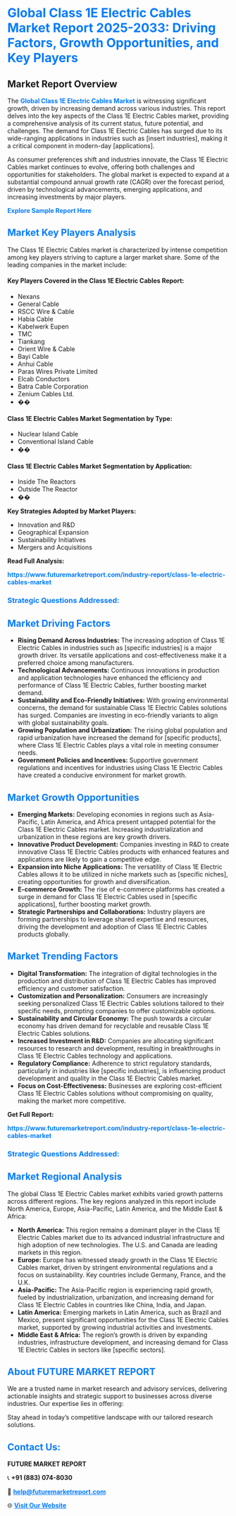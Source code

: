 <h1 style="color: #007BFF;">Global Class 1E Electric Cables Market Report 2025-2033: Driving Factors, Growth Opportunities, and Key Players</h1>

<section id="overview">
<h2>Market Report Overview</h2>
<p>The <a href="https://www.futuremarketreport.com/industry-report/class-1e-electric-cables-market" style="color: #007BFF; text-decoration: none;"><strong>Global Class 1E Electric Cables Market</strong></a> is witnessing significant growth, driven by increasing demand across various industries. This report delves into the key aspects of the Class 1E Electric Cables market, providing a comprehensive analysis of its current status, future potential, and challenges. The demand for Class 1E Electric Cables has surged due to its wide-ranging applications in industries such as [insert industries], making it a critical component in modern-day [applications].</p>
<p>As consumer preferences shift and industries innovate, the Class 1E Electric Cables market continues to evolve, offering both challenges and opportunities for stakeholders. The global market is expected to expand at a substantial compound annual growth rate (CAGR) over the forecast period, driven by technological advancements, emerging applications, and increasing investments by major players.</p>
</section>

<section id="overview">
<p><a href="https://www.futuremarketreport.com/request-sample/reportId=117392" style="color: #007BFF; text-decoration: none;"><strong>Explore Sample Report Here</strong></a></p>
</section>

<section id="key-players">
<h2 style="color: #007BFF;">Market Key Players Analysis</h2>
<p>The Class 1E Electric Cables market is characterized by intense competition among key players striving to capture a larger market share. Some of the leading companies in the market include:</p>
<h4>Key Players Covered in the Class 1E Electric Cables Report:</h4>
<ul><li>Nexans</li><li>General Cable</li><li>RSCC Wire &amp; Cable</li><li>Habia Cable</li><li>Kabelwerk Eupen</li><li>TMC</li><li>Tiankang</li><li>Orient Wire &amp; Cable</li><li>Bayi Cable</li><li>Anhui Cable</li><li>Paras Wires Private Limited</li><li>Elcab Conductors</li><li>Batra Cable Corporation</li><li>Zenium Cables Ltd.</li><li>��</li></ul>
<h4>Class 1E Electric Cables Market Segmentation by Type:</h4>
<ul><li>Nuclear Island Cable</li><li>Conventional Island Cable</li><li>��</li></ul>

<h4>Class 1E Electric Cables Market Segmentation by Application:</h4>
<ul><li>Inside The Reactors</li><li>Outside The Reactor</li><li>��</li></ul>
<p><strong>Key Strategies Adopted by Market Players:</strong></p>
<ul>
<li>Innovation and R&D</li>
<li>Geographical Expansion</li>
<li>Sustainability Initiatives</li>
<li>Mergers and Acquisitions</li>
</ul>
</section>

<section>
<p><strong>Read Full Analysis: </strong></p><a href="https://www.futuremarketreport.com/industry-report/class-1e-electric-cables-market" style="color: #007BFF; text-decoration: none;"><strong>https://www.futuremarketreport.com/industry-report/class-1e-electric-cables-market</strong></a>
<h3 style="color: #007BFF;">Strategic Questions Addressed:</h3>
</section>

<section id="driving-factors">
<h2 style="color: #007BFF;">Market Driving Factors</h2>
<ul>
<li><strong>Rising Demand Across Industries:</strong> The increasing adoption of Class 1E Electric Cables in industries such as [specific industries] is a major growth driver. Its versatile applications and cost-effectiveness make it a preferred choice among manufacturers.</li>
<li><strong>Technological Advancements:</strong> Continuous innovations in production and application technologies have enhanced the efficiency and performance of Class 1E Electric Cables, further boosting market demand.</li>
<li><strong>Sustainability and Eco-Friendly Initiatives:</strong> With growing environmental concerns, the demand for sustainable Class 1E Electric Cables solutions has surged. Companies are investing in eco-friendly variants to align with global sustainability goals.</li>
<li><strong>Growing Population and Urbanization:</strong> The rising global population and rapid urbanization have increased the demand for [specific products], where Class 1E Electric Cables plays a vital role in meeting consumer needs.</li>
<li><strong>Government Policies and Incentives:</strong> Supportive government regulations and incentives for industries using Class 1E Electric Cables have created a conducive environment for market growth.</li>
</ul>
</section>

<section id="growth-opportunities">
<h2 style="color: #007BFF;">Market Growth Opportunities</h2>
<ul>
<li><strong>Emerging Markets:</strong> Developing economies in regions such as Asia-Pacific, Latin America, and Africa present untapped potential for the Class 1E Electric Cables market. Increasing industrialization and urbanization in these regions are key growth drivers.</li>
<li><strong>Innovative Product Development:</strong> Companies investing in R&D to create innovative Class 1E Electric Cables products with enhanced features and applications are likely to gain a competitive edge.</li>
<li><strong>Expansion into Niche Applications:</strong> The versatility of Class 1E Electric Cables allows it to be utilized in niche markets such as [specific niches], creating opportunities for growth and diversification.</li>
<li><strong>E-commerce Growth:</strong> The rise of e-commerce platforms has created a surge in demand for Class 1E Electric Cables used in [specific applications], further boosting market growth.</li>
<li><strong>Strategic Partnerships and Collaborations:</strong> Industry players are forming partnerships to leverage shared expertise and resources, driving the development and adoption of Class 1E Electric Cables products globally.</li>
</ul>
</section>

<section id="trending-factors">
<h2 style="color: #007BFF;">Market Trending Factors</h2>
<ul>
<li><strong>Digital Transformation:</strong> The integration of digital technologies in the production and distribution of Class 1E Electric Cables has improved efficiency and customer satisfaction.</li>
<li><strong>Customization and Personalization:</strong> Consumers are increasingly seeking personalized Class 1E Electric Cables solutions tailored to their specific needs, prompting companies to offer customizable options.</li>
<li><strong>Sustainability and Circular Economy:</strong> The push towards a circular economy has driven demand for recyclable and reusable Class 1E Electric Cables solutions.</li>
<li><strong>Increased Investment in R&D:</strong> Companies are allocating significant resources to research and development, resulting in breakthroughs in Class 1E Electric Cables technology and applications.</li>
<li><strong>Regulatory Compliance:</strong> Adherence to strict regulatory standards, particularly in industries like [specific industries], is influencing product development and quality in the Class 1E Electric Cables market.</li>
<li><strong>Focus on Cost-Effectiveness:</strong> Businesses are exploring cost-efficient Class 1E Electric Cables solutions without compromising on quality, making the market more competitive.</li>
</ul>
</section>

<section>
<p><strong>Get Full Report: </strong></p><a href="https://www.futuremarketreport.com/industry-report/class-1e-electric-cables-market" style="color: #007BFF; text-decoration: none;"><strong>https://www.futuremarketreport.com/industry-report/class-1e-electric-cables-market</strong></a>
<h3 style="color: #007BFF;">Strategic Questions Addressed:</h3>
</section>


<section id="regional-analysis">
<h2 style="color: #007BFF;">Market Regional Analysis</h2>
<p>The global Class 1E Electric Cables market exhibits varied growth patterns across different regions. The key regions analyzed in this report include North America, Europe, Asia-Pacific, Latin America, and the Middle East & Africa:</p>
<ul>
<li><strong>North America:</strong> This region remains a dominant player in the Class 1E Electric Cables market due to its advanced industrial infrastructure and high adoption of new technologies. The U.S. and Canada are leading markets in this region.</li>
<li><strong>Europe:</strong> Europe has witnessed steady growth in the Class 1E Electric Cables market, driven by stringent environmental regulations and a focus on sustainability. Key countries include Germany, France, and the U.K.</li>
<li><strong>Asia-Pacific:</strong> The Asia-Pacific region is experiencing rapid growth, fueled by industrialization, urbanization, and increasing demand for Class 1E Electric Cables in countries like China, India, and Japan.</li>
<li><strong>Latin America:</strong> Emerging markets in Latin America, such as Brazil and Mexico, present significant opportunities for the Class 1E Electric Cables market, supported by growing industrial activities and investments.</li>
<li><strong>Middle East & Africa:</strong> The region’s growth is driven by expanding industries, infrastructure development, and increasing demand for Class 1E Electric Cables in sectors like [specific sectors].</li>
</ul>
</section>

<footer>
<h2 style="color: #007BFF;">About FUTURE MARKET REPORT</h2>
<p>We are a trusted name in market research and advisory services, delivering actionable insights and strategic support to businesses across diverse industries. Our expertise lies in offering:</p>

<p>Stay ahead in today’s competitive landscape with our tailored research solutions.</p>

<h2 style="color: #007BFF;">Contact Us:</h2>
<p><strong>FUTURE MARKET REPORT</strong></p>
<p>📞 <strong>+91 (883) 074-8030</strong></p>
<p>📧 <strong><a href="mailto:help@futuremarketreport.com" style="color: #007BFF;">help@futuremarketreport.com</a></strong></p>
<p>🌐 <strong><a href="https://www.futuremarketreport.com/" style="color: #007BFF;">Visit Our Website</a></strong></p>
</footer>
